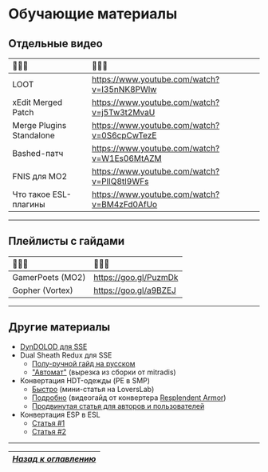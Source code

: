 # Обучающие материалы

## Отдельные видео

|🔷🔷🔷|🔷🔷🔷|
|:-------------------------|:--------------------------------------------|
| LOOT                     | https://www.youtube.com/watch?v=I35nNK8PWlw |
| xEdit Merged Patch       | https://www.youtube.com/watch?v=j5Tw3t2MvaU |
| Merge Plugins Standalone | https://www.youtube.com/watch?v=0S6cpCwTezE |
| Bashed-патч              | https://www.youtube.com/watch?v=W1Es06MtAZM |
| FNIS для MO2             | https://www.youtube.com/watch?v=PIlQ8tI9WFs |
| Что такое ESL-плагины    | https://www.youtube.com/watch?v=BM4zFd0AfUo |

------

## Плейлисты с гайдами

|🔷🔷🔷|🔷🔷🔷|
|:-----------------|:----------------------|
| GamerPoets (MO2) | https://goo.gl/PuzmDk |
| Gopher (Vortex)  | https://goo.gl/a9BZEJ |

------

## Другие материалы

+ [DynDOLOD для SSE](http://forum.step-project.com/topic/13029-dyndolod-236-skyrim-se-beta-with-dynamic-lod)
+ Dual Sheath Redux для SSE
    + [Полу-ручной гайд на русском](https://gamer-mods.ru/forum/73-2181-1)
    + ["Автомат"](http://tesall.ru/files/file/9665-dual-sheath-redux-dlya-se/) (вырезка из сборки от mitradis)
+ Конвертация HDT-одежды (PE в SMP)
    + [Быстро](https://www.loverslab.com/topic/89576-10-minutes-or-less-guide-to-making-your-entire-hdt-pe-armor-library-jiggle-with-smp/) (мини-статья на LoversLab)
    + [Подробно](https://www.youtube.com/watch?v=qdBTSc9YOdE) (видеогайд от конвертера [Resplendent Armor](https://www.nexusmods.com/skyrimspecialedition/mods/17510))
    + [Продвинутая статья для авторов и пользователей](https://forums.nexusmods.com/index.php?/topic/3800385-a-guide-to-hdt-smp-usersmodders/)
+ Конвертация ESP в ESL
    + [Статья #1](https://www.nexusmods.com/skyrimspecialedition/mods/21146)
    + [Статья #2](https://www.nexusmods.com/skyrimspecialedition/mods/21618)

------

|[*Назад к оглавлению*](../01_Оглавление.md)|
|:---:|
